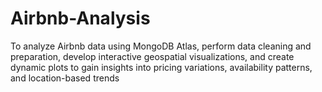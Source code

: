 # Airbnb-Analysis
To analyze Airbnb data using MongoDB Atlas, perform data cleaning and preparation, develop interactive geospatial visualizations, and create dynamic plots to gain insights into pricing variations, availability patterns, and location-based trends
